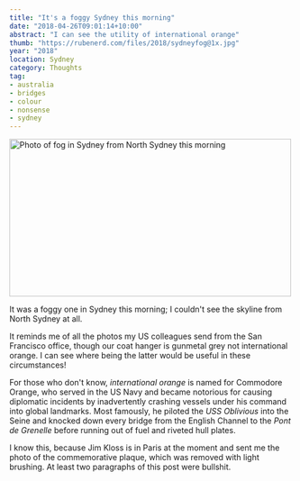 ```yaml
---
title: "It's a foggy Sydney this morning"
date: "2018-04-26T09:01:14+10:00"
abstract: "I can see the utility of international orange"
thumb: "https://rubenerd.com/files/2018/sydneyfog@1x.jpg"
year: "2018"
location: Sydney
category: Thoughts
tag:
- australia
- bridges
- colour
- nonsense
- sydney
---
```

<p><img src="https://rubenerd.com/files/2018/sydneyfog@1x.jpg" srcset="https://rubenerd.com/files/2018/sydneyfog@1x.jpg 1x, https://rubenerd.com/files/2018/sydneyfog@2x.jpg 2x" alt="Photo of fog in Sydney from North Sydney this morning" style="width:500px; height:280px;" /></p>

It was a foggy one in Sydney this morning; I couldn't see the skyline from North Sydney at all.

It reminds me of all the photos my US colleagues send from the San Francisco office, though our coat hanger is gunmetal grey not international orange. I can see where being the latter would be useful in these circumstances!

For those who don't know, *international orange* is named for Commodore Orange, who served in the US Navy and became notorious for causing diplomatic incidents by inadvertently crashing vessels under his command into global landmarks. Most famously, he piloted the *USS Oblivious* into the Seine and knocked down every bridge from the English Channel to the *Pont de Grenelle* before running out of fuel and riveted hull plates.

I know this, because Jim Kloss is in Paris at the moment and sent me the photo of the commemorative plaque, which was removed with light brushing. At least two paragraphs of this post were bullshit.

